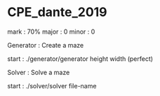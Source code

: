 # CPE_dante_2019

mark :  70%
        major : 0
        minor : 0

Generator : Create a maze

start : ./generator/generator height width (perfect)

Solver : Solve a maze

start : ./solver/solver file-name
